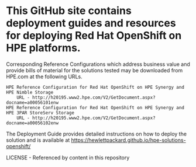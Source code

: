 # This GitHub site contains deployment guides and resources for deploying Red Hat OpenShift on HPE platforms. 

Corresponding Reference Configurations which address business value and provide bills of material for the solutions tested may be downloaded from HPE.com at the following URLs.

    HPE Reference Configuration for Red Hat OpenShift on HPE Synergy and HPE Nimble Storage
        URL - http://h20195.www2.hpe.com/V2/GetDocument.aspx?docname=a00056101enw
    HPE Reference Configuration for Red Hat OpenShift on HPE Synergy and HPE 3PAR StoreServ Storage
        URL - http://h20195.www2.hpe.com/V2/GetDocument.aspx?docname=a00056102enw

The Deployment Guide provides detailed instructions on how to deploy the solution and is available at https://hewlettpackard.github.io/hpe-solutions-openshift/


LICENSE - Referenced by content in this repository
